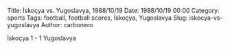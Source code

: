Title: İskoçya vs. Yugoslavya, 1988/10/19
Date: 1988/10/19 00:00
Category: sports
Tags: football, football scores, İskoçya, Yugoslavya
Slug: iskocya-vs-yugoslavya
Author: carbonero


İskoçya 1 - 1 Yugoslavya
